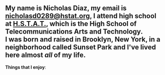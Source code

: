 My name is Nicholas Diaz, my email is nicholasd0289@hstat.org, I attend high school at [H.S.T.A.T.](http://www.hstat.org/), which is the High School of Telecommunications Arts and Technology.  
I was born and raised in Brooklyn, New York, in a neighborhood called **Sunset Park** and I've lived here almost _all_ of my life.
---
**Things that I enjoy**:  